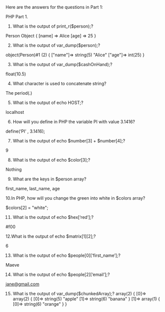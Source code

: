 Here are the answers for the questions in Part 1:

PHP Part 1.
1. What is the output of print_r($person);?

Person Object
{
 [name] => Alice
 [age] => 25
}

2. What is the output of var_dump($person);?

object(Person)#1 (2) {
["name"]=>
 string(5) "Alice"
 ["age"]=>
 int(25)
}

3. What is the output of var_dump($cashOnHand);?

float(10.5)

4. What character is used to concatenate string?

The period(.)

5. What is the output of echo HOST;?

localhost

6. How will you define in PHP the variable PI with value 3.1416?

define(‘PI’ , 3.1416);

7. What is the output of echo $number[3] + $number[4];?

9

8. What is the output of echo $color[3];?

Nothing

9. What are the keys in $person array?

first_name, last_name, age

10.In PHP, how will you change the green into white in $colors array?

$colors[2] = "white";

11. What is the output of echo $hex[‘red’];?

#f00

12.What is the output of echo $matrix[1][2];?

6

13. What is the output of echo $people[0][‘first_name’];?

Maeve

14. What is the output of echo $people[2][‘email’];?

jane@gmail.com

15. What is the output of var_dump($chunkedArray);?
array(2) {
 [0]=>
 array(2) {
 [0]=>
 string(5) "apple"
 [1]=>
 string(6) "banana"
 }
 [1]=>
 array(1) {
 [0]=>
 string(6) "orange"
 }
}
